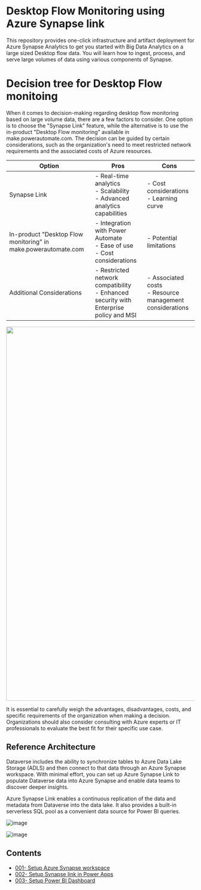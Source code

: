 # Desktop Flow Monitoring using Azure Synapse link

This repository provides one-click infrastructure and artifact deployment for Azure Synapse Analytics to get you started with Big Data Analytics on a large sized Desktop flow data. You will learn how to ingest, process, and serve large volumes of data using various components of Synapse.

# Decision tree for Desktop Flow monitoing
When it comes to decision-making regarding desktop flow monitoring based on large volume data, there are a few factors to consider. One option is to choose the "Synapse Link" feature, while the alternative is to use the in-product "Desktop Flow monitoring" available in make.powerautomate.com. The decision can be guided by certain considerations, such as the organization's need to meet restricted network requirements and the associated costs of Azure resources.

| Option | Pros | Cons |
|--------|------|------|
| Synapse Link | - Real-time analytics <br>- Scalability <br>- Advanced analytics capabilities | - Cost considerations <br>- Learning curve |
| In-product "Desktop Flow monitoring" in make.powerautomate.com | - Integration with Power Automate <br>- Ease of use <br>- Cost considerations | - Potential limitations |
| Additional Considerations | - Restricted network compatibility <br>- Enhanced security with Enterprise policy and MSI | - Associated costs <br>- Resource management considerations |

<img src="https://github.com/microsoft/powercat-automation-kit/assets/29349597/07a8b954-73fb-4251-8352-d24ecb50eb64" width="1000" />

It is essential to carefully weigh the advantages, disadvantages, costs, and specific requirements of the organization when making a decision. Organizations should also consider consulting with Azure experts or IT professionals to evaluate the best fit for their specific use case.

## Reference Architecture

Dataverse includes the ability to synchronize tables to Azure Data Lake Storage (ADLS) and then connect to that data through an Azure Synapse workspace. With minimal effort, you can set up Azure Synapse Link to populate Dataverse data into Azure Synapse and enable data teams to discover deeper insights.

Azure Synapse Link enables a continuous replication of the data and metadata from Dataverse into the data lake. It also provides a built-in serverless SQL pool as a convenient data source for Power BI queries.

![image](https://github.com/microsoft/powercat-automation-kit/assets/29349597/9f3d9b1d-2861-453a-9b60-928119d39f76)


![image](https://github.com/microsoft/powercat-automation-kit/assets/29349597/0a7ac4fb-091d-4ef1-93ec-cf4ef0e924da)

## Contents

- [001- Setup Azure Synapse workspace](./001-Synapse%20Workspace%20Azure%20Setup/readme.md)
- [002- Setup Synapse link in Power Apps](https://github.com/microsoft/powercat-automation-kit/blob/Flow-byodl/AutomationKit_Flow_BYODL/002-%20Synapse%20link%20Setup/readme.md)
- [003- Setup Power BI Dashboard](https://github.com/microsoft/powercat-automation-kit/blob/Flow-byodl/AutomationKit_Flow_BYODL/003-%20Power%20BI%20Dashboard%20Setup/readme.md)
